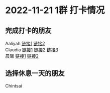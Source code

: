 # 2022-11-21 1群 打卡情况
## 完成打卡的朋友
Aaliyah [链接1](http://mmbiz.qpic.cn/mmbiz_jpg/aBaDwGIjEcFT2N4SzQnmDREIJPta4yLAkdtzoBfknf7lAfGPAeZvcfUBnBZ139CiajESZiaK76PVsEyQATGJ8BMg/0) [链接2](http://mmbiz.qpic.cn/mmbiz_jpg/aBaDwGIjEcFT2N4SzQnmDREIJPta4yLAqCrrlib7BmeVOk6xCdf84hSZ7k0ZicXfjWcCBYqNicia5ThiaGauW7wYFkg/0) <br>Claudia [链接1](http://mmbiz.qpic.cn/mmbiz_jpg/EqM704vBbWAPnDpTKib9iakGrtkZBhwfgAslywEJNgicfncnyfcW5CdnTFshtgPyqo1mU7ibQERibokj6J7kwjkNCxQ/0) [链接2](http://mmbiz.qpic.cn/mmbiz_jpg/EqM704vBbWAPnDpTKib9iakGrtkZBhwfgAslywEJNgicfncnyfcW5CdnTFshtgPyqo1mU7ibQERibokj6J7kwjkNCxQ/0) [链接3](http://mmbiz.qpic.cn/mmbiz_jpg/EqM704vBbWAPnDpTKib9iakGrtkZBhwfgAYs17JZHLg142TPfbaywia5o29uibUPIDhMpKasJWHiaGBGOlrFql9UGvg/0) <br>晨曦 [链接1](http://mmbiz.qpic.cn/mmbiz_jpg/4rYayDxu0jUI4qd1Myc8bGZvwd00VyNS0ibqjG9nB2773GCAM0zLON1nYdT5HkJQd5T33aVVxpX6tlPQuBe4oQA/0) [链接2](http://mmbiz.qpic.cn/mmbiz_jpg/4rYayDxu0jUI4qd1Myc8bGZvwd00VyNSnARg6XLWT64FDEMXIIL7J61PaYDDahyq6tLX5BJAcmIeDX8HEwWONA/0) <br>
## 选择休息一天的朋友
Chintsai

